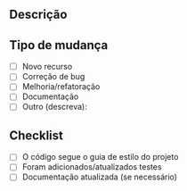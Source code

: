 <!-- PULL REQUEST TEMPLATE: PADRÃO -->

## Descrição
<!-- Explique resumidamente o que foi feito nesta Pull Request -->

## Tipo de mudança
- [ ] Novo recurso
- [ ] Correção de bug
- [ ] Melhoria/refatoração
- [ ] Documentação
- [ ] Outro (descreva):

## Checklist
- [ ] O código segue o guia de estilo do projeto
- [ ] Foram adicionados/atualizados testes
- [ ] Documentação atualizada (se necessário)